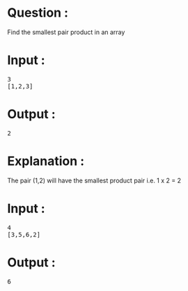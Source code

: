 # Question :
Find the smallest pair product in an array

# Input :
<pre>
3
[1,2,3]
</pre>

# Output :
<pre>
2
</pre>

# Explanation :
The pair (1,2) will have the smallest product pair i.e. 1 x 2 = 2

# Input :
<pre>
4
[3,5,6,2]
</pre>

# Output :
<pre>
6
</pre>
